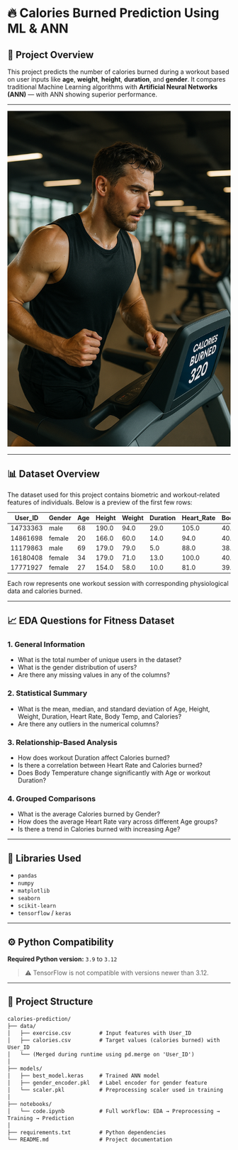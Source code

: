 # 🔥 Calories Burned Prediction Using ML & ANN

## 📌 Project Overview
This project predicts the number of calories burned during a workout based on user inputs like **age**, **weight**, **height**, **duration**, and **gender**. It compares traditional Machine Learning algorithms with **Artificial Neural Networks (ANN)** — with ANN showing superior performance.

---

<img src="Images/main.png" alt="Calories Burned Demo" width="600"/>

---

## 📊 Dataset Overview

The dataset used for this project contains biometric and workout-related features of individuals. Below is a preview of the first few rows:

| User_ID   | Gender | Age | Height | Weight | Duration | Heart_Rate | Body_Temp | Calories |
|-----------|--------|-----|--------|--------|----------|------------|-----------|----------|
| 14733363  | male   | 68  | 190.0  | 94.0   | 29.0     | 105.0      | 40.8      | 231.0    |
| 14861698  | female | 20  | 166.0  | 60.0   | 14.0     | 94.0       | 40.3      | 66.0     |
| 11179863  | male   | 69  | 179.0  | 79.0   | 5.0      | 88.0       | 38.7      | 26.0     |
| 16180408  | female | 34  | 179.0  | 71.0   | 13.0     | 100.0      | 40.5      | 71.0     |
| 17771927  | female | 27  | 154.0  | 58.0   | 10.0     | 81.0       | 39.8      | 35.0     |

Each row represents one workout session with corresponding physiological data and calories burned.

---

## 📈 EDA Questions for Fitness Dataset

### 1. General Information
- What is the total number of unique users in the dataset?
- What is the gender distribution of users?
- Are there any missing values in any of the columns?

### 2. Statistical Summary
- What is the mean, median, and standard deviation of Age, Height, Weight, Duration, Heart Rate, Body Temp, and Calories?
- Are there any outliers in the numerical columns?

### 3. Relationship-Based Analysis
- How does workout Duration affect Calories burned?
- Is there a correlation between Heart Rate and Calories burned?
- Does Body Temperature change significantly with Age or workout Duration?

### 4. Grouped Comparisons
- What is the average Calories burned by Gender?
- How does the average Heart Rate vary across different Age groups?
- Is there a trend in Calories burned with increasing Age?

---

## 🧪 Libraries Used
- `pandas`
- `numpy`
- `matplotlib`
- `seaborn`
- `scikit-learn`
- `tensorflow` / `keras`

---

## ⚙️ Python Compatibility
**Required Python version:** `3.9` to `3.12`  
> ⚠️ TensorFlow is not compatible with versions newer than 3.12.

---

## 📁 Project Structure

```plaintext
calories-prediction/
├── data/
│   ├── exercise.csv         # Input features with User_ID
│   ├── calories.csv         # Target values (calories burned) with User_ID
│   └── (Merged during runtime using pd.merge on 'User_ID')
│
├── models/
│   ├── best_model.keras     # Trained ANN model
│   ├── gender_encoder.pkl   # Label encoder for gender feature
│   └── scaler.pkl           # Preprocessing scaler used in training
│
├── notebooks/
│   └── code.ipynb           # Full workflow: EDA → Preprocessing → Training → Prediction
│
├── requirements.txt         # Python dependencies
└── README.md                # Project documentation
